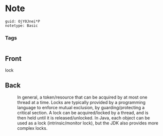 # Note
```
guid: OjY0Jnei*P
notetype: Basic
```

### Tags
```
```

## Front
lock

## Back
<dd>In general, a token/resource that can be acquired by at most one 
thread at a time. Locks are typically provided by a programming language
 to enforce mutual exclusion, by guarding/protecting a critical section.
 A lock can be acquired/locked by a thread, and is then held until it is
 released/unlocked. In Java, each object can be used as a lock 
(intrinsic/monitor lock), but the JDK also provides more complex locks.</dd>
